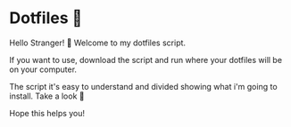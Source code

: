 # Dotfiles 🤖

Hello Stranger! 🧡 Welcome to my dotfiles script.

If you want to use, download the script and run where your dotfiles will be on your computer.

The script it's easy to understand and divided showing what i'm going to install. Take a look 🧐

Hope this helps you!
